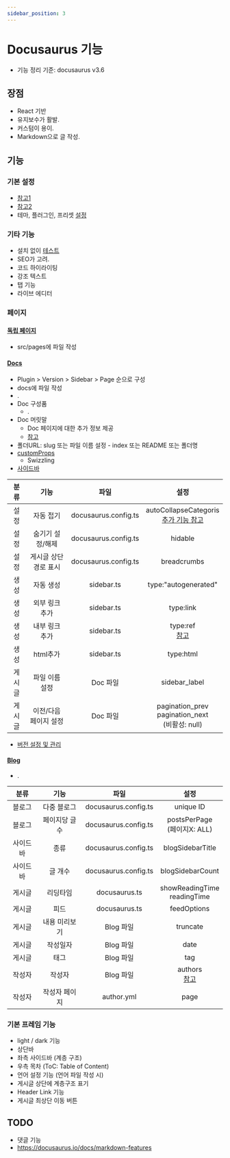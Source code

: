 ```yaml
---
sidebar_position: 3
---
```

# Docusaurus 기능
* 기능 정리 기준: docusaurus v3.6
## 장점
* React 기반
* 유지보수가 활발.
* 커스텀이 용이.
* Markdown으로 글 작성.
## 기능
### 기본 설정
* [참고1](https://github.com/4Tel/4Tel.github.io/blob/main/docusaurus.config.ts)
* [참고2](https://docusaurus.io/docs/configuration)
* 테마, 플러그인, 프리셋 [설정](https://docusaurus.io/docs/configuration#theme-plugin-and-preset-configurations)
### 기타 기능
* 설치 없이 [테스트](https://docusaurus.io/docs/playground)
* SEO가 고려.
* 코드 하이라이팅
* 강조 텍스트
* 탭 기능
* 라이브 에디터
### 페이지
#### [독립 페이지](https://docusaurus.io/docs/creating-pages)
* src/pages에 파일 작성
#### [Docs](https://docusaurus.io/docs/docs-introduction)
* Plugin > Version > Sidebar > Page 순으로 구성
* docs에 파일 작성
* <Glossary id="docs-main"/>.
* Doc 구성품
    * <Glossary id="docs-partial"/>.
* Doc 머릿말
    * Doc 페이지에 대한 추가 정보 제공
    * [참고](https://docusaurus.io/docs/api/plugins/@docusaurus/plugin-content-docs#markdown-front-matter)
* 폴더URL: slug 또는 파일 이름 설정 - index 또는 README 또는 폴더명
* [customProps](https://docusaurus.io/docs/sidebar#passing-custom-props)
    * Swizzling
* [사이드바](https://docusaurus.io/docs/sidebar)

분류|기능|파일|설정
:-:|:-:|:-:|:-:
설정|자동 접기|docusaurus.config.ts|autoCollapseCategoris<br/>[추가 기능 참고](https://docusaurus.io/docs/sidebar/items#collapsible-categories)
설정|숨기기 설정/해제|docusaurus.config.ts|hidable
설정|게시글 상단 경로 표시|docusaurus.config.ts|breadcrumbs
생성|자동 생성|sidebar.ts|type:"autogenerated"
생성|외부 링크 추가|sidebar.ts|type:link
생성|내부 링크 추가|sidebar.ts|type:ref<br/>[참고](https://docusaurus.io/docs/sidebar/multiple-sidebars#sidebar-item-ref)
생성|html추가|sidebar.ts|type:html
게시글|파일 이름 설정|Doc 파일|sidebar_label
게시글|이전/다음 페이지 설정|Doc 파일|pagination_prev<br/>pagination_next<br/>(비활성: null)
* [버전 설정 및 관리](https://docusaurus.io/docs/versioning)
#### [Blog](https://docusaurus.io/docs/blog)
* <Glossary id="blog-main"/>.

분류|기능|파일|설정
:-:|:-:|:-:|:-:
블로그|다중 블로그|docusaurus.config.ts|unique ID
블로그|페이지당 글 수|docusaurus.config.ts|postsPerPage<br/>(페이지X: ALL)
사이드바|종류|docusaurus.config.ts|blogSidebarTitle
사이드바|글 개수|docusaurus.config.ts|blogSidebarCount
게시글|리딩타임|docusaurus.ts|showReadingTime<br/>readingTime
게시글|피드|docusaurus.ts|feedOptions
게시글|내용 미리보기|Blog 파일|truncate
게시글|작성일자|Blog 파일|date
게시글|태그|Blog 파일|tag
작성자|작성자|Blog 파일|authors<br/>[참고](https://docusaurus.io/docs/blog#global-authors)
작성자|작성자 페이지|author.yml|page

### 기본 프레임 기능
* light / dark 기능
* 상단바
* 좌측 사이드바 (계층 구조)
* 우측 목차 (ToC: Table of Content)
* 언어 설정 기능 (언어 파일 작성 시)
* 게시글 상단에 계층구조 표기
* Header Link 기능
* 게시글 최상단 이동 버튼
## TODO
* 댓글 기능
* https://docusaurus.io/docs/markdown-features

